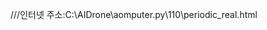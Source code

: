 ///인터넷 주소:C:\AIDrone\aomputer.py\110\periodic_real.html

<!DOCTYPE html>
<html>
<head>
    <title>Periodic Table</title>
    <style>
        table {
            border-collapse: collapse;
        }
        
        th, td {
            border: 1px solid black;
            padding: 5px;
            text-align: center;
        }
    </style>
</head>
<body>
    <h1>Periodic Table of Elements</h1>
    <table>
        <tr>

            <th>1
            <br>Name
            <br>Atomic-Mass
            </th>

            <th>2</th>
            <th>3</th>
            <th>4</th>
            <th>5</th>
            <th>6</th>
            <th>7</th>
            <th>8</th>
            <th>9</th>
            <th>10</th>
            <th>11</th>
            <th>12</th>
            <th>13</th>
            <th>14</th>
            <th>15</th>
            <th>16</th>
            <th>17</th>
            <th>18</th>
        </tr>
        <tr>
            <td>H
            <br>Hydrogen
            <br>1.00
            </th>
            <th></th>
            <th></th>
            <th></th>
            <th></th>
            <th></th>
            <th></th>
            <th></th>
            <th></th>
            <th></th>
            <th></th>
            <th></th>
            <th></th>
            <th></th>
            <th></th>
            <th></th>
            <th></th>
            <td>He
                <br>Helium
                <br>4.00
            </td>
        </tr>
        </tr>
        <tr>


        </tr>
        <tr>

            <td>Li
            <br>Lithium
            <br>6.94
            </td>

            <td>Be
            <br>Beryllium
            <br>9.01
            </td>

            <td></td>
            <td></td>
            <td></td>
            <td></td>
            <td></td>
            <td></td>
            <td></td>
            <td></td>
            <td></td>
            <td></td>

            <td>B
            <br>Boron
            <br>10.81</td>
            </td>

            <td>C 
            <br>Carbon
            <br>12.016

            <td>N
            <br>Nitrogen
            <br>14.00
            </td>
            
            <td>O
            <br>Oxygen
            <br>15.99
            </td>

            <td>F
            <br>Fluorine
            <br>18.99

            <td>Ne
            <br>Neon
            <br>20.17</td>
        <tr>
            <td>Na
            <br>Sodium
            <br>22.98
            </td>

            <td>Mg
            <br>Magnesium
            <br>24.30
            </td>

            <td></td>
            <td></td>
            <td></td>
            <td></td>
            <td></td>
            <td></td>
            <td></td>
            <td></td>
            <td></td>
            <td></td>

            
            <td>Al
            <br>Aluminium
            <br>26.98
            </td>
            
            <td>Si
            <br>Silicon
            <br>28.08
            </td>

            <td>P
            <br>Phosphorus
            <br>30.97
            </td>

            <td>S
            <br>Sulfur
            <br>32.06
            </td>
        
            <td>Cl
            <br>Chlorine
            <br>35.43
            </td>

            <td>Ar
            <br>Argon
            <br>39.94
            </td>

        </tr>
            <td>K
            <br>Potassium
            <br>39.09
            </td>

            <td>Ca
            <br>Calcium
            <br>40.08
            </td>
        <tr>

    </table>
</body>
</html>
